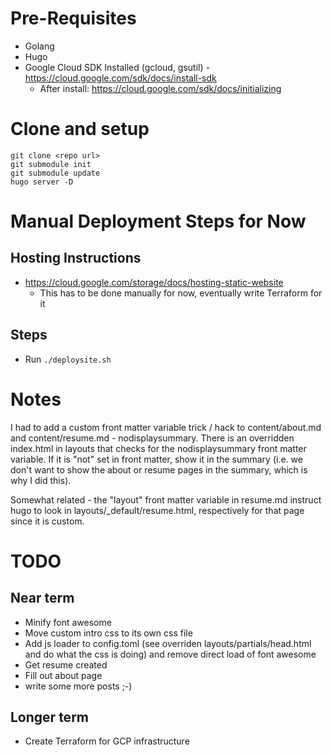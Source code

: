 # Pre-Requisites

* Golang
* Hugo
* Google Cloud SDK Installed (gcloud, gsutil) - https://cloud.google.com/sdk/docs/install-sdk
    * After install: https://cloud.google.com/sdk/docs/initializing

# Clone and setup

```
git clone <repo url>
git submodule init
git submodule update
hugo server -D
```

# Manual Deployment Steps for Now

## Hosting Instructions

* https://cloud.google.com/storage/docs/hosting-static-website
    * This has to be done manually for now, eventually write Terraform for it

## Steps

* Run `./deploysite.sh`


# Notes

I had to add a custom front matter variable trick / hack to content/about.md and content/resume.md - nodisplaysummary. There is an overridden index.html in layouts that checks for the nodisplaysummary front matter variable. If it is "not" set in front matter, show it in the summary (i.e. we don't want to show the about or resume pages in the summary, which is why I did this). 

Somewhat related - the "layout" front matter variable in resume.md instruct hugo to look in layouts/_default/resume.html, respectively for that page since it is custom.

# TODO

## Near term

* Minify font awesome
* Move custom intro css to its own css file
* Add js loader to config.toml (see overriden layouts/partials/head.html and do what the css is doing) and remove direct load of font awesome
* Get resume created
* Fill out about page
* write some more posts ;-)

## Longer term

* Create Terraform for GCP infrastructure
